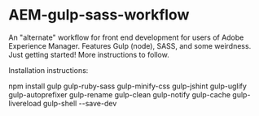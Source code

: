AEM-gulp-sass-workflow
======================

An "alternate" workflow for front end development for users of Adobe Experience Manager.  Features Gulp (node), SASS, and some weirdness.  Just getting started!  More instructions to follow.

Installation instructions:

npm install gulp gulp-ruby-sass gulp-minify-css gulp-jshint gulp-uglify gulp-autoprefixer gulp-rename gulp-clean gulp-notify gulp-cache gulp-livereload gulp-shell --save-dev